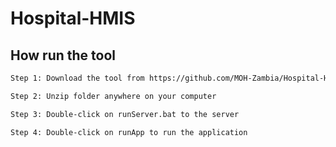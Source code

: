 # Hospital-HMIS


## How run the tool
```bash
Step 1: Download the tool from https://github.com/MOH-Zambia/Hospital-HMIS/releases 
```

```bash
Step 2: Unzip folder anywhere on your computer
```

```bash
Step 3: Double-click on runServer.bat to the server
```

```bash
Step 4: Double-click on runApp to run the application
```
